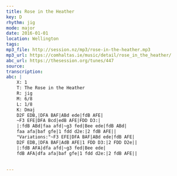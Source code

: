 ```yaml
---
title: Rose in the Heather
key: D
rhythm: jig
mode: major
date: 2016-01-01
location: Wellington
tags:
mp3_file: http://session.nz/mp3/rose-in-the-heather.mp3
mp3_url: https://comhaltas.ie/music/detail/rose_in_the_heather/
abc_url: https://thesession.org/tunes/447
source: 
transcription: 
abc: |
    X: 1
    T: The Rose in the Heather
    R: jig
    M: 6/8
    L: 1/8
    K: Dmaj
    D2F EDB,|DFA BAF|ABd ede|fdB AFE|
    ~F3 EFE|DFA Bcd|edB AFE|FDD D3:|
    |:fdB ABd|faa afd|~g3 fed|Bee ede|fdB ABd|
    faa afa|baf gfe|1 fdd d2e:|2 fdB AFE||
    "Variations:"~F3 EFE|DFA BAF|ABd ede|fdB AFE|
    D2F EDB,|DFA BAF|AdB AFE|1 FDD D3:|2 FDD D2e||
    |:fdB AFA|dfa afd|~g3 fed|Bee ede|
    fdB AFA|dfa afa|baf gfe|1 fdd d2e:|2 fdB AFE||
    
    
---
```


